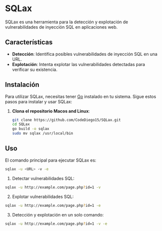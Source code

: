 # SQLax

SQLax es una herramienta para la detección y explotación de vulnerabilidades de inyección SQL en aplicaciones web. 

## Características

- **Detección**: Identifica posibles vulnerabilidades de inyección SQL en una URL.
- **Explotación**: Intenta explotar las vulnerabilidades detectadas para verificar su existencia.

## Instalación

Para utilizar SQLax, necesitas tener [Go](https://golang.org/dl/) instalado en tu sistema. Sigue estos pasos para instalar y usar SQLax:

1. **Clona el repositorio Macos and Linux**:
   ```bash
   git clone https://github.com/CodeDiego15/SQLax.git
   cd SQLax
   go build -o sqlax
   sudo mv sqlax /usr/local/bin   
   ```

## Uso 
El comando principal para ejecutar SQLax es:
```bash
sqlax -u <URL> -v -e
```
1. Detectar vulnerabilidades SQL:
```bash
sqlax -u http://example.com/page.php?id=1 -v
```
2. Explotar vulnerabilidades SQL:
```bash
sqlax -u http://example.com/page.php?id=1 -e
```
3. Detección y explotación en un solo comando:
```bash
sqlax -u http://example.com/page.php?id=1 -v -e
```
